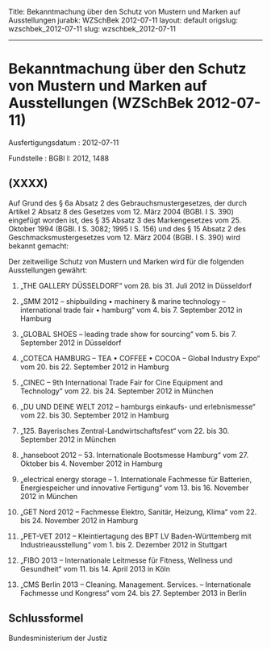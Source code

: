 Title: Bekanntmachung über den Schutz von Mustern und Marken auf Ausstellungen
jurabk: WZSchBek 2012-07-11
layout: default
origslug: wzschbek_2012-07-11
slug: wzschbek_2012-07-11

---

# Bekanntmachung über den Schutz von Mustern und Marken auf Ausstellungen (WZSchBek 2012-07-11)

Ausfertigungsdatum
:   2012-07-11

Fundstelle
:   BGBl I: 2012, 1488


## (XXXX)

Auf Grund des § 6a Absatz 2 des Gebrauchsmustergesetzes, der durch
Artikel 2 Absatz 8 des Gesetzes vom 12. März 2004 (BGBl. I S. 390)
eingefügt worden ist, des § 35 Absatz 3 des Markengesetzes vom 25.
Oktober 1994 (BGBl. I S. 3082; 1995 I S. 156) und des § 15 Absatz 2
des Geschmacksmustergesetzes vom 12. März 2004 (BGBl. I S. 390) wird
bekannt gemacht:

Der zeitweilige Schutz von Mustern und Marken wird für die folgenden
Ausstellungen gewährt:

1.  „THE GALLERY DÜSSELDORF“
    vom 28. bis 31. Juli 2012 in Düsseldorf


2.  „SMM 2012 – shipbuilding • machinery & marine technology –
    international trade fair • hamburg“
    vom 4. bis 7. September 2012 in Hamburg


3.  „GLOBAL SHOES – leading trade show for sourcing“
    vom 5. bis 7. September 2012 in Düsseldorf


4.  „COTECA HAMBURG – TEA • COFFEE • COCOA – Global Industry Expo“
    vom 20. bis 22. September 2012 in Hamburg


5.  „CINEC – 9th International Trade Fair for Cine Equipment and
    Technology“
    vom 22. bis 24. September 2012 in München


6.  „DU UND DEINE WELT 2012 – hamburgs einkaufs- und erlebnismesse“
    vom 22. bis 30. September 2012 in Hamburg


7.  „125. Bayerisches Zentral-Landwirtschaftsfest“
    vom 22. bis 30. September 2012 in München


8.  „hanseboot 2012 – 53. Internationale Bootsmesse Hamburg“
    vom 27. Oktober bis 4. November 2012 in Hamburg


9.  „electrical energy storage – 1. Internationale Fachmesse für
    Batterien, Energiespeicher und innovative Fertigung“
    vom 13. bis 16. November 2012 in München


10. „GET Nord 2012 – Fachmesse Elektro, Sanitär, Heizung, Klima“
    vom 22. bis 24. November 2012 in Hamburg


11. „PET-VET 2012 – Kleintiertagung des BPT LV Baden-Württemberg mit
    Industrieausstellung“
    vom 1. bis 2. Dezember 2012 in Stuttgart


12. „FIBO 2013 – Internationale Leitmesse für Fitness, Wellness und
    Gesundheit“
    vom 11. bis 14. April 2013 in Köln


13. „CMS Berlin 2013 – Cleaning. Management. Services. – Internationale
    Fachmesse und Kongress“
    vom 24. bis 27. September 2013 in Berlin





## Schlussformel

Bundesministerium der Justiz

